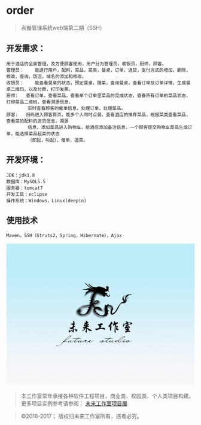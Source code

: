 # order
> 点餐管理系统web端第二期（SSH）
## 开发需求：
    用于酒店的全面管理，及方便顾客使用，用户分为管理员，收银员，厨师，顾客。
	管理员：	能进行用户，配料，菜品，菜类，餐桌，订单，进货，支付方式的增加，删除，修改，查询，饭店，域名的添加和修改。
	收银员：	能查看餐桌的状态，预定餐桌，赠菜，查询餐桌，查看订单及订单详情，生成餐桌二维码，以及付款，打印发票。
	厨师:   查看订单，查看菜品，查看单个订单里菜品的完成状态，查看所有订单的菜品状态，打印菜品二维码，查看溯源信息，
        	实时查看顾客的催单信息，处理订单，处理菜品。
	顾客:   扫码进入顾客首页，能多个人同时点餐，查看酒店的推荐菜品，根据菜类查看菜品，查看菜的配料的进货信息，溯源
        	信息，添加菜品进入购物车，给酒店添加备注信息，一个顾客提交购物车菜品生成订单，能选择菜品起菜的状态
            （即起，叫起），催单，退菜。
## 开发环境：
	JDK：jdk1.8
	数据库：MySQL5.5
	服务器：tomcat7
	开发工具：eclipse
	操作系统：Windows，Linux(deepin)
## 使用技术
	Maven，SSH（Struts2，Spring，Hibernate），Ajax
	
![future](https://github.com/futureGroup511/OD/blob/master/futuregroup.jpg)  

> 本工作室常年承接各种软件工程项目，商业类、校园类、个人类项目构建。 更多项目实例参考请参阅： [未来工作室项目展](https://github.com/futureGroup511)

> ©2016-2017； 版权归未来工作室所有，违者必究。
